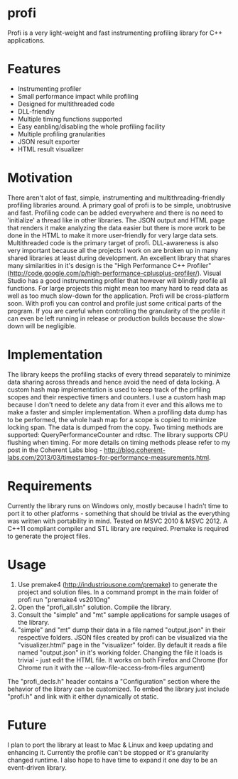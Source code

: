 profi
=====

Profi is a very light-weight and fast instrumenting profiling library for C++ applications.

Features
=====
 - Instrumenting profiler
 - Small performance impact while profiling
 - Designed for multithreaded code
 - DLL-friendly
 - Multiple timing functions supported
 - Easy eanbling/disabling the whole profiling facility
 - Multiple profiling granularities
 - JSON result exporter
 - HTML result visualizer
 
Motivation
=====
There aren't alot of fast, simple, instrumenting and multithreading-friendly profiling libraries around. 
A primary goal of profi is to be simple, unobtrusive and fast. Profiling code can be added everywhere and there is no need
to 'initialize' a thread like in other libraries. The JSON output and HTML page that renders it make analyzing the data easier but
there is more work to be done in the HTML to make it more user-friendly for very large data sets. 
Multithreaded code is the primary target of profi. DLL-awareness is also very important because all the projects I work on are broken up in many shared libraries 
at least during development.
An excellent library that shares many similarities in it's design is the "High Performance C++ Profiler" (http://code.google.com/p/high-performance-cplusplus-profiler/).
Visual Studio has a good instrumenting profiler that however will blindly profile all functions. For large projects this might mean too many hard to read 
data as well as too much slow-down for the application. Profi will be cross-platform soon.
With profi you can control and profile just some critical parts of the program. If you are careful when controlling the granularity of the profile it can even 
be left running in release or production builds because the slow-down will be negligible.

Implementation
=====
The library keeps the profiling stacks of every thread separately to minimize data sharing across threads and hence avoid the need of data locking.
A custom hash map implementation is used to keep track of the prfiling scopes and their respective timers and counters. 
I use a custom hash map because I don't need to delete any data from it ever and this allows me to make a faster and simpler implementation. 
When a profiling data dump has to be performed, the whole hash map for a scope is copied to minimize locking span. The data is dumped from the copy.
Two timing methods are supported: QueryPerformanceCounter and rdtsc. The library supports CPU flushing when timing. For more details on 
timing methods please refer to my post in the Coherent Labs blog - http://blog.coherent-labs.com/2013/03/timestamps-for-performance-measurements.html.

Requirements
=====
Currently the library runs on Windows only, mostly because I hadn't time to port it to other platforms - something that should be trivial as the everything was written with
portability in mind.
Tested on MSVC 2010 & MSVC 2012. A C++11 compliant compiler and STL library are required.
Premake is required to generate the project files.

Usage
=====
1. Use premake4 (http://industriousone.com/premake) to generate the project and solution files. 
In a command prompt in the main folder of profi run "premake4 vs2010ng"
2. Open the "profi_all.sln" solution. Compile the library.
3. Consult the "simple" and "mt" sample applications for sample usages of the library.
4. "simple" and "mt" dump their data in a file named "output.json" in their respective folders. JSON files created by profi 
can be visualized via the "visualizer.html" page in the "visualizer" folder. By default it reads a file named "output.json" 
in it's working folder. Changing the file it loads is trivial - just edit the HTML file. It works on both Firefox and Chrome 
(for Chrome run it with the --allow-file-access-from-files argument)

The "profi_decls.h" header contains a "Configuration" section where the behavior of the library can be customized. 
To embed the library just include "profi.h" and link with it either dynamically ot static.

Future
=====
I plan to port the library at least to Mac & Linux and keep updating and enhancing it.
Currently the profile can't be stopped or it's granularity changed runtime.
I also hope to have time to expand it one day to be an event-driven library.
